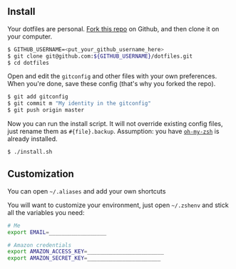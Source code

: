 Install
-------

Your dotfiles are personal. [Fork this repo](https://github.com/lewagon/dotfiles/fork) on Github,
and then clone it on your computer.

```bash
$ GITHUB_USERNAME=<put_your_github_username_here>
$ git clone git@github.com:${GITHUB_USERNAME}/dotfiles.git
$ cd dotfiles
```

Open and edit the ```gitconfig``` and other files with your own preferences. When you're done, save these config (that's why you forked the repo).

```bash
$ git add gitconfig
$ git commit m "My identity in the gitconfig"
$ git push origin master
```

Now you can run the install script. It will not override existing config files, just
rename them as ```#{file}.backup```.
Assumption: you have [`oh-my-zsh`](http://ohmyz.sh/) is already installed.

```bash
$ ./install.sh
```

Customization
-------------

You can open `~/.aliases` and add your own shortcuts

You will want to customize your environment, just open `~/.zshenv` and
stick all the variables you need:

```bash
# Me
export EMAIL=__________________

# Amazon credentials
export AMAZON_ACCESS_KEY=________________________
export AMAZON_SECRET_KEY=_______________________
```